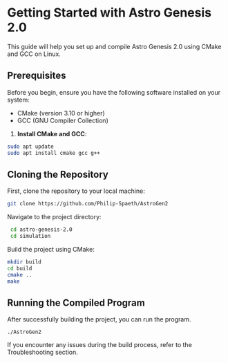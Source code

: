 # Getting Started with Astro Genesis 2.0

This guide will help you set up and compile Astro Genesis 2.0 using CMake and GCC on Linux.

## Prerequisites

Before you begin, ensure you have the following software installed on your system:

- CMake (version 3.10 or higher)
- GCC (GNU Compiler Collection)

1. **Install CMake and GCC**:
```sh
sudo apt update
sudo apt install cmake gcc g++
```

## Cloning the Repository

First, clone the repository to your local machine:
   ```sh
   git clone https://github.com/Philip-Spaeth/AstroGen2
```


Navigate to the project directory:
   ```sh
    cd astro-genesis-2.0
    cd simulation
```

Build the project using CMake:
   ```sh
   mkdir build
   cd build
   cmake ..
   make
```

## Running the Compiled Program

After successfully building the project, you can run the program.
```
./AstroGen2
```


If you encounter any issues during the build process, refer to the Troubleshooting section.

